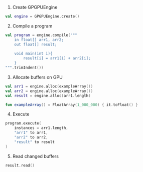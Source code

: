 1. Create GPGPUEngine
```kotlin
val engine = GPGPUEngine.create()
```

2. Compile a program
```kotlin
val program = engine.compile("""
    in float[] arr1, arr2;
    out float[] result;
    
    void main(int i){
        result[i] = arr1[i] + arr2[i];
    }
""".trimIndent())
```

3. Allocate buffers on GPU
```kotlin
val arr1 = engine.alloc(exampleArray())
val arr2 = engine.alloc(exampleArray())
val result = engine.alloc(arr1.length)

fun exampleArray() = FloatArray(1_000_000) { it.toFloat() }
```

4. Execute
```kotlin
program.execute(
    instances = arr1.length,
    "arr1" to arr1,
    "arr2" to arr2,
    "result" to result
)
```

5. Read changed buffers
```kotlin
result.read()
```
